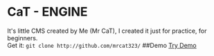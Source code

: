 # CaT - ENGINE
It's little CMS created by Me (Mr CaT), I created it just for practice, for beginners.<br />
Get it: `git clone http://github.com/mrcat323/`
##Demo
<a href="https://cat-engine.000webhostapp.com">Try Demo</a>
